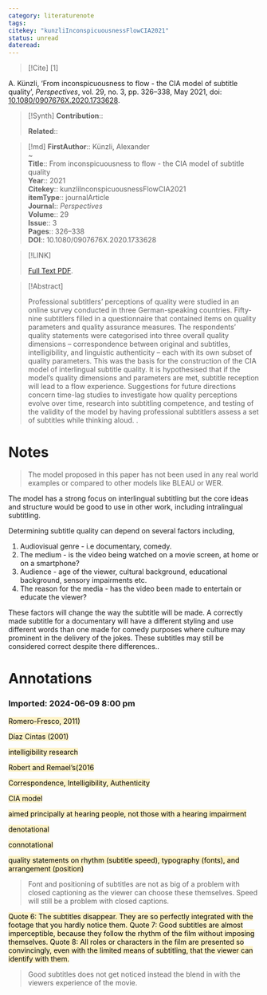 ```yaml
---
category: literaturenote
tags: 
citekey: "kunzliInconspicuousnessFlowCIA2021"
status: unread
dateread:
---
```


> [!Cite]
> [1]

A. Künzli, ‘From inconspicuousness to flow - the CIA model of subtitle quality’, _Perspectives_, vol. 29, no. 3, pp. 326–338, May 2021, doi: [10.1080/0907676X.2020.1733628](https://doi.org/10.1080/0907676X.2020.1733628).

>[!Synth]
>**Contribution**:: 
>
>**Related**:: 
>

>[!md]
> **FirstAuthor**:: Künzli, Alexander  
~    
> **Title**:: From inconspicuousness to flow - the CIA model of subtitle quality  
> **Year**:: 2021   
> **Citekey**:: kunzliInconspicuousnessFlowCIA2021  
> **itemType**:: journalArticle  
> **Journal**:: *Perspectives*  
> **Volume**:: 29  
> **Issue**:: 3   
> **Pages**:: 326–338  
> **DOI**:: 10.1080/0907676X.2020.1733628    

> [!LINK] 
>
>  [Full Text PDF](file://C:\Users\Mozzo\Zotero\storage\ZGBZ5S7E\Künzli%20-%202021%20-%20From%20inconspicuousness%20to%20flow%20-%20the%20CIA%20model%20of%20.pdf).

> [!Abstract]
>
> Professional subtitlers’ perceptions of quality were studied in an online survey conducted in three German-speaking countries. Fifty-nine subtitlers filled in a questionnaire that contained items on quality parameters and quality assurance measures. The respondents’ quality statements were categorised into three overall quality dimensions – correspondence between original and subtitles, intelligibility, and linguistic authenticity – each with its own subset of quality parameters. This was the basis for the construction of the CIA model of interlingual subtitle quality. It is hypothesised that if the model’s quality dimensions and parameters are met, subtitle reception will lead to a flow experience. Suggestions for future directions concern time-lag studies to investigate how quality perceptions evolve over time, research into subtitling competence, and testing of the validity of the model by having professional subtitlers assess a set of subtitles while thinking aloud.
>.
> 
# Notes
>
>The model proposed in this paper has not been used in any real world examples or compared to other models like BLEAU or WER.

The model has a strong focus on interlingual subtitling but the core ideas and structure would be good to use in other work, including intralingual subtitling.

Determining subtitle quality can depend on several factors including,

1. Audiovisual genre - i.e documentary, comedy.
2. The medium - is the video being watched on a movie screen, at home or on a smartphone?
3. Audience - age of the viewer, cultural background, educational background, sensory impairments etc.
4. The reason for the media - has the video been made to entertain or educate the viewer?

These factors will change the way the subtitle will be made. A correctly made subtitle for a documentary will have a different styling and use different words than one made for comedy purposes where culture may prominent in the delivery of the jokes. These subtitles may still be considered correct despite there differences..


# Annotations
### Imported: 2024-06-09 8:00 pm

<mark style="background-color: rgba(255, 204, 0, 0.212);">Romero-Fresco, 2011)</mark>


<mark style="background-color: rgba(255, 204, 0, 0.212);">Díaz Cintas (2001)</mark>


<mark style="background-color: rgba(255, 204, 0, 0.212);">intelligibility research</mark>


<mark style="background-color: rgba(255, 204, 0, 0.212);">Robert and Remael’s(2016</mark>


<mark style="background-color: rgba(255, 204, 0, 0.212);">Correspondence, Intelligibility, Authenticity</mark>


<mark style="background-color: rgba(255, 204, 0, 0.212);">CIA model</mark>


<mark style="background-color: rgba(255, 204, 0, 0.212);">aimed principally at hearing people, not those with a hearing impairment</mark>


<mark style="background-color: rgba(255, 204, 0, 0.212);">denotational</mark>


<mark style="background-color: rgba(255, 204, 0, 0.212);">connotational</mark>


<mark style="background-color: rgba(255, 204, 0, 0.212);">quality statements on rhythm (subtitle speed), typography (fonts), and arrangement (position)</mark>

>Font and positioning of subtitles are not as big of a problem with closed captioning as the viewer can choose these themselves.
Speed will still be a problem with closed captions.



<mark style="background-color: rgba(255, 204, 0, 0.212);">Quote 6: The subtitles disappear. They are so perfectly integrated with the footage that you hardly notice them. Quote 7: Good subtitles are almost imperceptible, because they follow the rhythm of the film without imposing themselves. Quote 8: All roles or characters in the film are presented so convincingly, even with the limited means of subtitling, that the viewer can identify with them.</mark>

>Good subtitles does not get noticed instead the blend in with the viewers experience of the movie.



